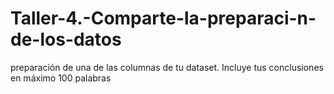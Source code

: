 # Taller-4.-Comparte-la-preparaci-n-de-los-datos
preparación de una de las columnas de tu dataset. Incluye tus conclusiones en máximo 100 palabras
